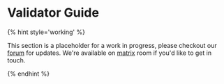 # Validator Guide

{% hint style='working' %}

This section is a placeholder for a work in progress, please checkout our [forum](https://forum.akash.network) for updates. 
We're available on [matrix](http://akash.network/chat) room if you'd like to get in touch.

{% endhint %}

